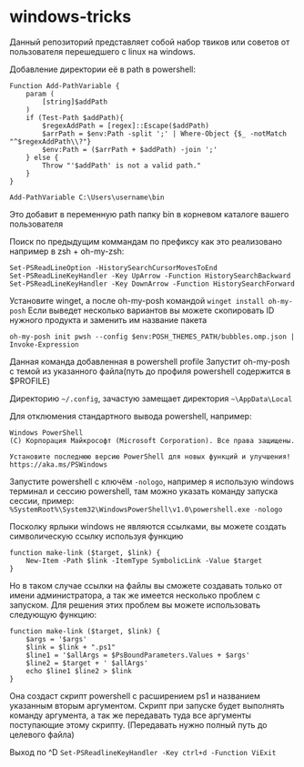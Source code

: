 # windows-tricks

Данный репозиторий представляет собой набор твиков или советов от пользователя перешедшего с linux на windows.

Добавление директории её в path в powershell:
```
Function Add-PathVariable {
    param (
        [string]$addPath
    )
    if (Test-Path $addPath){
        $regexAddPath = [regex]::Escape($addPath)
        $arrPath = $env:Path -split ';' | Where-Object {$_ -notMatch 
"^$regexAddPath\\?"}
        $env:Path = ($arrPath + $addPath) -join ';'
    } else {
        Throw "'$addPath' is not a valid path."
    }
}

Add-PathVariable C:\Users\username\bin
```
Это добавит в переменную path папку bin в корневом каталоге вашего пользователя

Поиск по предыдущим коммандам по префиксу как это реализовано например в zsh + oh-my-zsh:
```
Set-PSReadLineOption -HistorySearchCursorMovesToEnd
Set-PSReadLineKeyHandler -Key UpArrow -Function HistorySearchBackward
Set-PSReadLineKeyHandler -Key DownArrow -Function HistorySearchForward
```

Установите winget, а после oh-my-posh командой `winget install oh-my-posh` Если выведет несколько вариантов вы можете скопировать ID нужного продукта и заменить им название пакета

`oh-my-posh init pwsh --config $env:POSH_THEMES_PATH/bubbles.omp.json | Invoke-Expression`

Данная команда добавленная в powershell profile Запустит oh-my-posh с темой из указанного файла(путь до профиля powershell содержится в $PROFILE)

Директорию `~/.config`, зачастую замещает директория `~\AppData\Local`

Для отклюмения стандартного вывода powershell, например:
```
Windows PowerShell
(C) Корпорация Майкрософт (Microsoft Corporation). Все права защищены.

Установите последнюю версию PowerShell для новых функций и улучшения! https://aka.ms/PSWindows
```
Запустите powershell с ключём `-nologo`, например я использую windows терминал и сессию powershell, там можно указать команду запуска сессии, пример: `%SystemRoot%\System32\WindowsPowerShell\v1.0\powershell.exe -nologo`

Посколку ярлыки windows не являются ссылками, вы можете создать символическую ссылку используя функцию
```
function make-link ($target, $link) {
    New-Item -Path $link -ItemType SymbolicLink -Value $target
}
```
Но в таком случае ссылки на файлы вы сможете создавать только от имени администратора, а так же имеется несколько проблем с запуском. Для решения этих проблем вы можете использовать следующую функцию:
```
function make-link ($target, $link) {
	$args = '$args'
	$link = $link + ".ps1"
	$line1 = '$allArgs = $PsBoundParameters.Values + $args'
	$line2 = $target + ' $allArgs'
	echo $line1 $line2 > $link
}
```
Она создаст скрипт powershell с расширением ps1 и названием указанным вторым аргументом. Скрипт при запуске будет выполнять команду аргумента, а так же передавать туда все аргументы поступающие этому скрипту. (Передавать нужно полный путь до целевого файла)

Выход по ^D `Set-PSReadlineKeyHandler -Key ctrl+d -Function ViExit`
